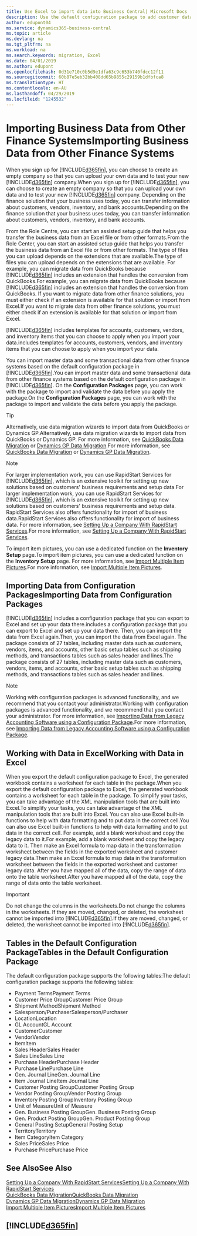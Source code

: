 ```yaml
---
title: Use Excel to import data into Business Central| Microsoft Docs
description: Use the default configuration package to add customer data in Excel and import the data back into Business Central .
author: edupont04
ms.service: dynamics365-business-central
ms.topic: article
ms.devlang: na
ms.tgt_pltfrm: na
ms.workload: na
ms.search.keywords: migration, Excel
ms.date: 04/01/2019
ms.author: edupont
ms.openlocfilehash: 0d31e710c0b5d9e1dfa63c9c653b740fdcc12f11
ms.sourcegitcommit: 60b87e5eb32bb408dd65b9855c29159b1dfbfca8
ms.translationtype: HT
ms.contentlocale: en-AU
ms.lasthandoff: 04/29/2019
ms.locfileid: "1245532"
---
```

# <a name="importing-business-data-from-other-finance-systems"></a><span data-ttu-id="16cc5-103">Importing Business Data from Other Finance Systems</span><span class="sxs-lookup"><span data-stu-id="16cc5-103">Importing Business Data from Other Finance Systems</span></span>
<span data-ttu-id="16cc5-104">When you sign up for [!INCLUDE[d365fin](includes/d365fin_md.md)], you can choose to create an empty company so that you can upload your own data and to test your new [!INCLUDE[d365fin](includes/d365fin_md.md)] company.</span><span class="sxs-lookup"><span data-stu-id="16cc5-104">When you sign up for [!INCLUDE[d365fin](includes/d365fin_md.md)], you can choose to create an empty company so that you can upload your own data and to test your new [!INCLUDE[d365fin](includes/d365fin_md.md)] company.</span></span> <span data-ttu-id="16cc5-105">Depending on the finance solution that your business uses today, you can transfer information about customers, vendors, inventory, and bank accounts.</span><span class="sxs-lookup"><span data-stu-id="16cc5-105">Depending on the finance solution that your business uses today, you can transfer information about customers, vendors, inventory, and bank accounts.</span></span>  

<span data-ttu-id="16cc5-106">From the Role Centre, you can start an assisted setup guide that helps you transfer the business data from an Excel file or from other formats.</span><span class="sxs-lookup"><span data-stu-id="16cc5-106">From the Role Center, you can start an assisted setup guide that helps you transfer the business data from an Excel file or from other formats.</span></span> <span data-ttu-id="16cc5-107">The type of files you can upload depends on the extensions that are available.</span><span class="sxs-lookup"><span data-stu-id="16cc5-107">The type of files you can upload depends on the extensions that are available.</span></span> <span data-ttu-id="16cc5-108">For example, you can migrate data from QuickBooks because [!INCLUDE[d365fin](includes/d365fin_md.md)] includes an extension that handles the conversion from QuickBooks.</span><span class="sxs-lookup"><span data-stu-id="16cc5-108">For example, you can migrate data from QuickBooks because [!INCLUDE[d365fin](includes/d365fin_md.md)] includes an extension that handles the conversion from QuickBooks.</span></span> <span data-ttu-id="16cc5-109">If you want to migrate data from other finance solutions, you must either check if an extension is available for that solution or import from Excel.</span><span class="sxs-lookup"><span data-stu-id="16cc5-109">If you want to migrate data from other finance solutions, you must either check if an extension is available for that solution or import from Excel.</span></span>  

[!INCLUDE[d365fin](includes/d365fin_md.md)] <span data-ttu-id="16cc5-110">includes templates for accounts, customers, vendors, and inventory items that you can choose to apply when you import your data.</span><span class="sxs-lookup"><span data-stu-id="16cc5-110">includes templates for accounts, customers, vendors, and inventory items that you can choose to apply when you import your data.</span></span>

<span data-ttu-id="16cc5-111">You can import master data and some transactional data from other finance systems based on the default configuration package in [!INCLUDE[d365fin](includes/d365fin_md.md)].</span><span class="sxs-lookup"><span data-stu-id="16cc5-111">You can import master data and some transactional data from other finance systems based on the default configuration package in [!INCLUDE[d365fin](includes/d365fin_md.md)].</span></span> <span data-ttu-id="16cc5-112">On the **Configuration Packages** page, you can work with the package to import and validate the data before you apply the package.</span><span class="sxs-lookup"><span data-stu-id="16cc5-112">On the **Configuration Packages** page, you can work with the package to import and validate the data before you apply the package.</span></span>  

> [!TIP]  
> <span data-ttu-id="16cc5-113">Alternatively, use data migration wizards to import data from QuickBooks or Dynamics GP.</span><span class="sxs-lookup"><span data-stu-id="16cc5-113">Alternatively, use data migration wizards to import data from QuickBooks or Dynamics GP.</span></span> <span data-ttu-id="16cc5-114">For more information, see [QuickBooks Data Migration](ui-extensions-quickbooks-data-migration.md) or [Dynamics GP Data Migration](ui-extensions-dynamicsgp-data-migration.md).</span><span class="sxs-lookup"><span data-stu-id="16cc5-114">For more information, see [QuickBooks Data Migration](ui-extensions-quickbooks-data-migration.md) or [Dynamics GP Data Migration](ui-extensions-dynamicsgp-data-migration.md).</span></span>

> [!NOTE]  
> <span data-ttu-id="16cc5-115">For larger implementation work, you can use RapidStart Services for [!INCLUDE[d365fin](includes/d365fin_md.md)], which is an extensive toolkit for setting up new solutions based on customers' business requirements and setup data.</span><span class="sxs-lookup"><span data-stu-id="16cc5-115">For larger implementation work, you can use RapidStart Services for [!INCLUDE[d365fin](includes/d365fin_md.md)], which is an extensive toolkit for setting up new solutions based on customers' business requirements and setup data.</span></span> <span data-ttu-id="16cc5-116">RapidStart Services also offers functionality for import of business data.</span><span class="sxs-lookup"><span data-stu-id="16cc5-116">RapidStart Services also offers functionality for import of business data.</span></span> <span data-ttu-id="16cc5-117">For more information, see [Setting Up a Company With RapidStart Services](admin-set-up-a-company-with-rapidstart.md).</span><span class="sxs-lookup"><span data-stu-id="16cc5-117">For more information, see [Setting Up a Company With RapidStart Services](admin-set-up-a-company-with-rapidstart.md).</span></span>

<span data-ttu-id="16cc5-118">To import item pictures, you can use a dedicated function on the **Inventory Setup** page.</span><span class="sxs-lookup"><span data-stu-id="16cc5-118">To import item pictures, you can use a dedicated function on the **Inventory Setup** page.</span></span> <span data-ttu-id="16cc5-119">For more information, see [Import Multiple Item Pictures](inventory-how-import-item-pictures.md).</span><span class="sxs-lookup"><span data-stu-id="16cc5-119">For more information, see [Import Multiple Item Pictures](inventory-how-import-item-pictures.md).</span></span>

## <a name="importing-data-from-configuration-packages"></a><span data-ttu-id="16cc5-120">Importing Data from Configuration Packages</span><span class="sxs-lookup"><span data-stu-id="16cc5-120">Importing Data from Configuration Packages</span></span>
[!INCLUDE[d365fin](includes/d365fin_md.md)] <span data-ttu-id="16cc5-121">includes a configuration package that you can export to Excel and set up your data there.</span><span class="sxs-lookup"><span data-stu-id="16cc5-121">includes a configuration package that you can export to Excel and set up your data there.</span></span> <span data-ttu-id="16cc5-122">Then, you can import the data from Excel again.</span><span class="sxs-lookup"><span data-stu-id="16cc5-122">Then, you can import the data from Excel again.</span></span> <span data-ttu-id="16cc5-123">The package consists of 27 tables, including master data such as customers, vendors, items, and accounts, other basic setup tables such as shipping methods, and transactions tables such as sales header and lines.</span><span class="sxs-lookup"><span data-stu-id="16cc5-123">The package consists of 27 tables, including master data such as customers, vendors, items, and accounts, other basic setup tables such as shipping methods, and transactions tables such as sales header and lines.</span></span>  

> [!NOTE]  
>   <span data-ttu-id="16cc5-124">Working with configuration packages is advanced functionality, and we recommend that you contact your administrator.</span><span class="sxs-lookup"><span data-stu-id="16cc5-124">Working with configuration packages is advanced functionality, and we recommend that you contact your administrator.</span></span> <span data-ttu-id="16cc5-125">For more information, see [Importing Data from Legacy Accounting Software using a Configuration Package](across-import-data-configuration-packages.md).</span><span class="sxs-lookup"><span data-stu-id="16cc5-125">For more information, see [Importing Data from Legacy Accounting Software using a Configuration Package](across-import-data-configuration-packages.md).</span></span>

## <a name="working-with-data-in-excel"></a><span data-ttu-id="16cc5-126">Working with Data in Excel</span><span class="sxs-lookup"><span data-stu-id="16cc5-126">Working with Data in Excel</span></span>
<span data-ttu-id="16cc5-127">When you export the default configuration package to Excel, the generated workbook contains a worksheet for each table in the package.</span><span class="sxs-lookup"><span data-stu-id="16cc5-127">When you export the default configuration package to Excel, the generated workbook contains a worksheet for each table in the package.</span></span> <span data-ttu-id="16cc5-128">To simplify your tasks, you can take advantage of the XML manipulation tools that are built into Excel.</span><span class="sxs-lookup"><span data-stu-id="16cc5-128">To simplify your tasks, you can take advantage of the XML manipulation tools that are built into Excel.</span></span> <span data-ttu-id="16cc5-129">You can also use Excel built-in functions to help with data formatting and to put data in the correct cell.</span><span class="sxs-lookup"><span data-stu-id="16cc5-129">You can also use Excel built-in functions to help with data formatting and to put data in the correct cell.</span></span> <span data-ttu-id="16cc5-130">For example, add a blank worksheet and copy the legacy data to it.</span><span class="sxs-lookup"><span data-stu-id="16cc5-130">For example, add a blank worksheet and copy the legacy data to it.</span></span> <span data-ttu-id="16cc5-131">Then make an Excel formula to map data in the transformation worksheet between the fields in the exported worksheet and customer legacy data.</span><span class="sxs-lookup"><span data-stu-id="16cc5-131">Then make an Excel formula to map data in the transformation worksheet between the fields in the exported worksheet and customer legacy data.</span></span> <span data-ttu-id="16cc5-132">After you have mapped all of the data, copy the range of data onto the table worksheet.</span><span class="sxs-lookup"><span data-stu-id="16cc5-132">After you have mapped all of the data, copy the range of data onto the table worksheet.</span></span>  

> [!IMPORTANT]  
>  <span data-ttu-id="16cc5-133">Do not change the columns in the worksheets.</span><span class="sxs-lookup"><span data-stu-id="16cc5-133">Do not change the columns in the worksheets.</span></span> <span data-ttu-id="16cc5-134">If they are moved, changed, or deleted, the worksheet cannot be imported into [!INCLUDE[d365fin](includes/d365fin_md.md)].</span><span class="sxs-lookup"><span data-stu-id="16cc5-134">If they are moved, changed, or deleted, the worksheet cannot be imported into [!INCLUDE[d365fin](includes/d365fin_md.md)].</span></span>

## <a name="tables-in-the-default-configuration-package"></a><span data-ttu-id="16cc5-135">Tables in the Default Configuration Package</span><span class="sxs-lookup"><span data-stu-id="16cc5-135">Tables in the Default Configuration Package</span></span>
<span data-ttu-id="16cc5-136">The default configuration package supports the following tables:</span><span class="sxs-lookup"><span data-stu-id="16cc5-136">The default configuration package supports the following tables:</span></span>

-   <span data-ttu-id="16cc5-137">Payment Terms</span><span class="sxs-lookup"><span data-stu-id="16cc5-137">Payment Terms</span></span>
-   <span data-ttu-id="16cc5-138">Customer Price Group</span><span class="sxs-lookup"><span data-stu-id="16cc5-138">Customer Price Group</span></span>
-   <span data-ttu-id="16cc5-139">Shipment Method</span><span class="sxs-lookup"><span data-stu-id="16cc5-139">Shipment Method</span></span>
-   <span data-ttu-id="16cc5-140">Salesperson/Purchaser</span><span class="sxs-lookup"><span data-stu-id="16cc5-140">Salesperson/Purchaser</span></span>
-   <span data-ttu-id="16cc5-141">Location</span><span class="sxs-lookup"><span data-stu-id="16cc5-141">Location</span></span>
-   <span data-ttu-id="16cc5-142">GL Account</span><span class="sxs-lookup"><span data-stu-id="16cc5-142">GL Account</span></span>
-   <span data-ttu-id="16cc5-143">Customer</span><span class="sxs-lookup"><span data-stu-id="16cc5-143">Customer</span></span>
-   <span data-ttu-id="16cc5-144">Vendor</span><span class="sxs-lookup"><span data-stu-id="16cc5-144">Vendor</span></span>
-   <span data-ttu-id="16cc5-145">Item</span><span class="sxs-lookup"><span data-stu-id="16cc5-145">Item</span></span>
-   <span data-ttu-id="16cc5-146">Sales Header</span><span class="sxs-lookup"><span data-stu-id="16cc5-146">Sales Header</span></span>
-   <span data-ttu-id="16cc5-147">Sales Line</span><span class="sxs-lookup"><span data-stu-id="16cc5-147">Sales Line</span></span>
-   <span data-ttu-id="16cc5-148">Purchase Header</span><span class="sxs-lookup"><span data-stu-id="16cc5-148">Purchase Header</span></span>
-   <span data-ttu-id="16cc5-149">Purchase Line</span><span class="sxs-lookup"><span data-stu-id="16cc5-149">Purchase Line</span></span>
-   <span data-ttu-id="16cc5-150">Gen. Journal Line</span><span class="sxs-lookup"><span data-stu-id="16cc5-150">Gen. Journal Line</span></span>
-   <span data-ttu-id="16cc5-151">Item Journal Line</span><span class="sxs-lookup"><span data-stu-id="16cc5-151">Item Journal Line</span></span>
-   <span data-ttu-id="16cc5-152">Customer Posting Group</span><span class="sxs-lookup"><span data-stu-id="16cc5-152">Customer Posting Group</span></span>
-   <span data-ttu-id="16cc5-153">Vendor Posting Group</span><span class="sxs-lookup"><span data-stu-id="16cc5-153">Vendor Posting Group</span></span>
-   <span data-ttu-id="16cc5-154">Inventory Posting Group</span><span class="sxs-lookup"><span data-stu-id="16cc5-154">Inventory Posting Group</span></span>
-   <span data-ttu-id="16cc5-155">Unit of Measure</span><span class="sxs-lookup"><span data-stu-id="16cc5-155">Unit of Measure</span></span>
-   <span data-ttu-id="16cc5-156">Gen. Business Posting Group</span><span class="sxs-lookup"><span data-stu-id="16cc5-156">Gen. Business Posting Group</span></span>
-   <span data-ttu-id="16cc5-157">Gen. Product Posting Group</span><span class="sxs-lookup"><span data-stu-id="16cc5-157">Gen. Product Posting Group</span></span>
-   <span data-ttu-id="16cc5-158">General Posting Setup</span><span class="sxs-lookup"><span data-stu-id="16cc5-158">General Posting Setup</span></span>
-   <span data-ttu-id="16cc5-159">Territory</span><span class="sxs-lookup"><span data-stu-id="16cc5-159">Territory</span></span>
-   <span data-ttu-id="16cc5-160">Item Category</span><span class="sxs-lookup"><span data-stu-id="16cc5-160">Item Category</span></span>
-   <span data-ttu-id="16cc5-161">Sales Price</span><span class="sxs-lookup"><span data-stu-id="16cc5-161">Sales Price</span></span>
-   <span data-ttu-id="16cc5-162">Purchase Price</span><span class="sxs-lookup"><span data-stu-id="16cc5-162">Purchase Price</span></span>

## <a name="see-also"></a><span data-ttu-id="16cc5-163">See Also</span><span class="sxs-lookup"><span data-stu-id="16cc5-163">See Also</span></span>
[<span data-ttu-id="16cc5-164">Setting Up a Company With RapidStart Services</span><span class="sxs-lookup"><span data-stu-id="16cc5-164">Setting Up a Company With RapidStart Services</span></span>](admin-set-up-a-company-with-rapidstart.md)  
[<span data-ttu-id="16cc5-165">QuickBooks Data Migration</span><span class="sxs-lookup"><span data-stu-id="16cc5-165">QuickBooks Data Migration</span></span>](ui-extensions-quickbooks-data-migration.md)  
[<span data-ttu-id="16cc5-166">Dynamics GP Data Migration</span><span class="sxs-lookup"><span data-stu-id="16cc5-166">Dynamics GP Data Migration</span></span>](ui-extensions-dynamicsgp-data-migration.md)  
[<span data-ttu-id="16cc5-167">Import Multiple Item Pictures</span><span class="sxs-lookup"><span data-stu-id="16cc5-167">Import Multiple Item Pictures</span></span>](inventory-how-import-item-pictures.md)

## [!INCLUDE[d365fin](includes/free_trial_md.md)]  
